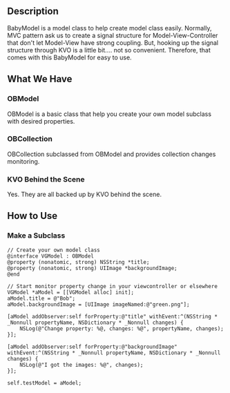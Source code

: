 ## Description
BabyModel is a model class to help create model class easily. Normally, MVC pattern ask us to create a signal structure for Model-View-Controller that don't let Model-View have strong coupling. But, hooking up the signal structure through KVO is a little bit.... not so convenient. Therefore, that comes with this BabyModel for easy to use.

## What We Have
### OBModel
OBModel is a basic class that help you create your own model subclass with desired properties.  

### OBCollection
OBCollection subclassed from OBModel and provides collection changes monitoring.

### KVO Behind the Scene
Yes. They are all backed up by KVO behind the scene. 

## How to Use
### Make a Subclass
```objc
// Create your own model class
@interface VGModel : OBModel
@property (nonatomic, strong) NSString *title;
@property (nonatomic, strong) UIImage *backgroundImage;
@end
```
```objc
// Start monitor property change in your viewcontroller or elsewhere
VGModel *aModel = [[VGModel alloc] init];
aModel.title = @"Bob";
aModel.backgroundImage = [UIImage imageNamed:@"green.png"];
    
[aModel addObserver:self forProperty:@"title" withEvent:^(NSString * _Nonnull propertyName, NSDictionary * _Nonnull changes) {
    NSLog(@"Change property: %@, changes: %@", propertyName, changes);
}];
    
[aModel addObserver:self forProperty:@"backgroundImage" withEvent:^(NSString * _Nonnull propertyName, NSDictionary * _Nonnull changes) {
    NSLog(@"I got the images: %@", changes);
}];
    
self.testModel = aModel;
```